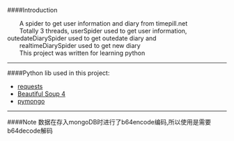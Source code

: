 ####Introduction

&emsp;&emsp;A spider to get user information and diary from timepill.net<br>
&emsp;&emsp;Totally 3 threads, userSpider used to get user information, outedateDiarySpider used to get outedate diary and<br> 
&emsp;&emsp;realtimeDiarySpider used to get new diary <br>
&emsp;&emsp;This project was written for learning python

***

####Python lib used in this project:

* [requests](http://requests-docs-cn.readthedocs.org/zh_CN/latest/index.html)
* [Beautiful Soup 4](http://www.crummy.com/software/BeautifulSoup/bs4/doc/index.zh.html)
* [pymongo](http://api.mongodb.org/python/current/)

***
####Note
数据在存入mongoDB时进行了b64encode编码,所以使用是需要b64decode解码
